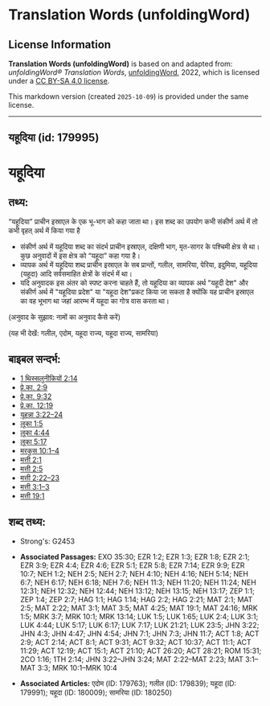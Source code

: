# Translation Words (unfoldingWord)

## License Information

**Translation Words (unfoldingWord)** is based on and adapted from: _unfoldingWord® Translation Words_, [unfoldingWord](https://unfoldingword.org/utw), 2022, which is licensed under a [CC BY-SA 4.0 license](https://creativecommons.org/licenses/by-sa/4.0/legalcode.en).

This markdown version (created `2025-10-09`) is provided under the same license.



--------------------------------

## यहूदिया (id: 179995)

यहूदिया
=======

तथ्य:
-----

“यहूदिया” प्राचीन इस्राएल के एक भू\-भाग को कहा जाता था। इस शब्द का उपयोग कभी संकीर्ण अर्थ में तो कभी वृहत् अर्थ में किया गया है

* संकीर्ण अर्थ में यहूदिया शब्द का संदर्भ प्राचीन इस्राएल, दक्षिणी भाग, मृत\-सागर के पश्चिमी क्षेत्र से था। कुछ अनुवादों में इस क्षेत्र को “यहूदा” कहा गया है।
* व्यापक अर्थ में यहूदिया शब्द प्राचीन इस्राएल के सब प्रान्तों, गलील, सामरिया, पेरिया, इदुमिया, यहूदिया (यहूदा) आदि सर्वसमाहित क्षेत्रों के संदर्भ में था।
* यदि अनुवादक इस अंतर को स्पष्ट करना चाहते हैं, तो यहूदिया का व्यापक अर्थ "यहूदी देश" और संकीर्ण अर्थ में "यहूदिया प्रदेश" या "यहूदा देश"प्रकट किया जा सकता है क्योंकि यह प्राचीन इस्राएल का वह भूभाग था जहां आरम्भ में यहूदा का गोत्र वास करता था।

(अनुवाद के सुझाव: नामों का अनुवाद कैसे करें)

(यह भी देखें: गलील, एदोम, यहूदा राज्य, यहूदा राज्य, सामरिया)

बाइबल सन्दर्भ:
--------------

* [1 थिस्सलुनीकियों 2:14](https://ref.ly/1Thess0:0)
* [प्रे.का. 2:9](https://ref.ly/Acts2:9)
* [प्रे.का. 9:32](https://ref.ly/Acts9:32)
* [प्रे.का. 12:19](https://ref.ly/Acts12:19)
* [यूहन्ना 3:22–24](https://ref.ly/John3:22-John3:24)
* [लूका 1:5](https://ref.ly/Luke1:5)
* [लूका 4:44](https://ref.ly/Luke4:44)
* [लूका 5:17](https://ref.ly/Luke5:17)
* [मरकुस 10:1–4](https://ref.ly/Mark10:1-Mark10:4)
* [मत्ती 2:1](https://ref.ly/Matt2:1)
* [मत्ती 2:5](https://ref.ly/Matt2:5)
* [मत्ती 2:22–23](https://ref.ly/Matt2:22-Matt2:23)
* [मत्ती 3:1–3](https://ref.ly/Matt3:1-Matt3:3)
* [मत्ती 19:1](https://ref.ly/Matt19:1)

शब्द तथ्य:
----------

* Strong's: G2453

* **Associated Passages:** EXO 35:30; EZR 1:2; EZR 1:3; EZR 1:8; EZR 2:1; EZR 3:9; EZR 4:4; EZR 4:6; EZR 5:1; EZR 5:8; EZR 7:14; EZR 9:9; EZR 10:7; NEH 1:2; NEH 2:5; NEH 2:7; NEH 4:10; NEH 4:16; NEH 5:14; NEH 6:7; NEH 6:17; NEH 6:18; NEH 7:6; NEH 11:3; NEH 11:20; NEH 11:24; NEH 12:31; NEH 12:32; NEH 12:44; NEH 13:12; NEH 13:15; NEH 13:17; ZEP 1:1; ZEP 1:4; ZEP 2:7; HAG 1:1; HAG 1:14; HAG 2:2; HAG 2:21; MAT 2:1; MAT 2:5; MAT 2:22; MAT 3:1; MAT 3:5; MAT 4:25; MAT 19:1; MAT 24:16; MRK 1:5; MRK 3:7; MRK 10:1; MRK 13:14; LUK 1:5; LUK 1:65; LUK 2:4; LUK 3:1; LUK 4:44; LUK 5:17; LUK 6:17; LUK 7:17; LUK 21:21; LUK 23:5; JHN 3:22; JHN 4:3; JHN 4:47; JHN 4:54; JHN 7:1; JHN 7:3; JHN 11:7; ACT 1:8; ACT 2:9; ACT 2:14; ACT 8:1; ACT 9:31; ACT 9:32; ACT 10:37; ACT 11:1; ACT 11:29; ACT 12:19; ACT 15:1; ACT 21:10; ACT 26:20; ACT 28:21; ROM 15:31; 2CO 1:16; 1TH 2:14; JHN 3:22–JHN 3:24; MAT 2:22–MAT 2:23; MAT 3:1–MAT 3:3; MRK 10:1–MRK 10:4
* **Associated Articles:** एदोम (ID: 179763); गलील (ID: 179839); यहूदा (ID: 179991); यहूदा (ID: 180009); सामरिया (ID: 180250)

